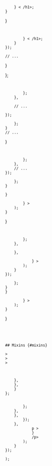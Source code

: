 ---
---


        } < /h1>;
    }
}
```


        } < /h1>;
    }
});
```




    // ...
}

};
```


        };
    },

    // ...

});
```



        };
    }
    // ...
}
```


        };
    },
    // ...
});
```



        };
    }

    }

            } >
        );
    }
}
```


        };
    },

    },

            } >
        );
    }
});
```



        };
    }
    }

            } >
        );
    }
}
```




## Mixins {#mixins}

>
>
>



    },
    },
    }
};


        };
    },
    },
        });
    },
            p >
            }
            /p>
        );
    }
});

);
```

